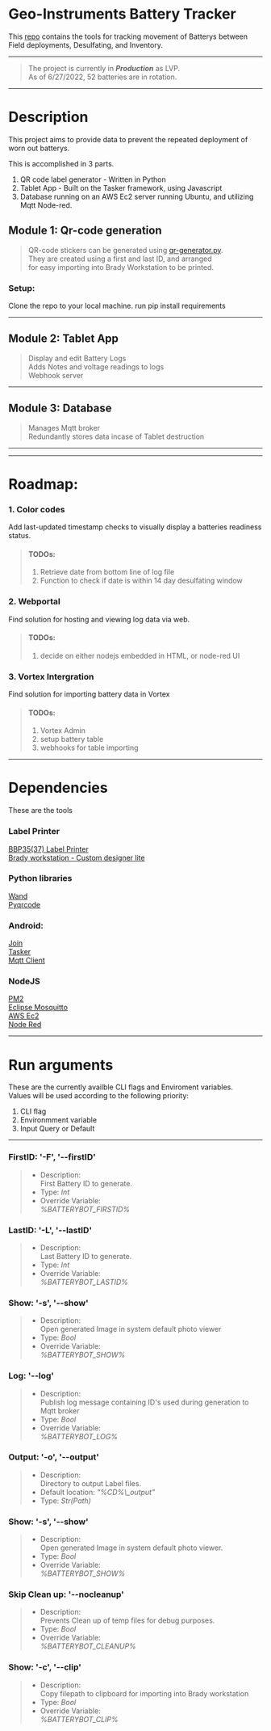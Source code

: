 # Geo-Instruments Battery Tracker  

This [repo](https://github.com/DanEdens/Battery-Project) contains the tools for tracking movement of Batterys between Field deployments, Desulfating, and Inventory.  

---
> The project is currently in ***Production*** as LVP.  
> As of 6/27/2022, 52 batteries are in rotation.  

---
# Description  

This project aims to provide data to prevent the repeated deployment of worn out batterys.  

This is accomplished in 3 parts.  
1. QR code label generator - Written in Python  
2. Tablet App - Built on the Tasker framework, using Javascript  
3. Database running on an AWS Ec2 server running Ubuntu, and utilizing Mqtt  Node-red.  


## Module 1: Qr-code generation  
> QR-code stickers can be generated using [qr-generator.py](./qr-generator.py).  
> They are created using a first and last ID, and arranged  
> for easy importing into Brady Workstation to be printed.  

### Setup:
Clone the repo to your local machine.
run pip install requirements


---
## Module 2: Tablet App  
> Display and edit Battery Logs  
> Adds Notes and voltage readings to logs  
> Webhook server  

---
## Module 3: Database
> Manages Mqtt broker  
> Redundantly stores data incase of Tablet destruction  

---






---
# Roadmap:  

### 1. Color codes  
Add last-updated timestamp checks to visually display a batteries readiness status.  

> #### TODOs:  
> 1. Retrieve date from bottom line of log file  
> 1. Function to check if date is within 14 day desulfating window  

### 2.  Webportal  
Find solution for hosting and viewing log data via web.  
> #### TODOs:  
> 1. decide on either nodejs embedded in HTML, or node-red UI  


### 3. Vortex Intergration  
Find solution for importing battery data in Vortex  
> #### TODOs:  
> 1. Vortex Admin  
> 1. setup battery table  
> 1. webhooks for table importing  
---
# Dependencies  

These are the tools  

### Label Printer  
[BBP35(37) Label Printer](https://www.bradyid.com/label-printers/bbp35)  
[Brady workstation - Custom designer lite](https://workstation.bradyid.com/)  

### Python libraries  
[Wand](https://pypi.org/project/Wand/)  
[Pyqrcode](https://pypi.org/project/PyQRCode/)  

### Android:  
[Join](https://joaoapps.com/join/)  
[Tasker](https://tasker.joaoapps.com/)  
[Mqtt Client](https://play.google.com/store/apps/details?id=in.dc297.mqttclpro&hl=en_US&gl=US)  

### NodeJS  
[PM2]([https://pm2.keymetrics.io/)  
[Eclipse Mosquitto](https://mosquitto.org/)  
[AWS Ec2](https://en.wikipedia.org/wiki/Amazon_Elastic_Compute_Cloud)  
[Node Red](https://nodered.org/)  

---

# Run arguments

These are the currently availble CLI flags and Enviroment variables.  
Values will be used according to the following priority:  
1. CLI flag  
2. Environmment variable  
3. Input Query or Default  

---

### FirstID: '-F', '--firstID'  
> - Description:  
>   First Battery ID to generate.  
> - Type: *Int*  
> - Override Variable:  
>   *%BATTERYBOT_FIRSTID%*

### LastID: '-L', '--lastID'  
> - Description:  
> Last Battery ID to generate.  
> - Type: *Int*  
> - Override Variable:  
>   *%BATTERYBOT_LASTID%*

### Show: '-s', '--show'  
> - Description:  
> Open generated Image in system default photo viewer
> - Type: *Bool*  
> - Override Variable:  
>   *%BATTERYBOT_SHOW%*

### Log: '--log'  
> - Description:  
> Publish log message containing ID's used during generation to Mqtt broker  
> - Type: *Bool*  
> - Override Variable:  
>   *%BATTERYBOT_LOG%*

### Output: '-o', '--output'  
> - Description:  
>   Directory to output Label files.  
> - Default location: *"%CD%\\_output"*  
> - Type: *Str(Path)*  

### Show: '-s', '--show'  
> - Description:  
> Open generated Image in system default photo viewer.  
> - Type: *Bool*  
> - Override Variable:  
>   *%BATTERYBOT_SHOW%*

### Skip Clean up: '--nocleanup'  
> - Description:  
>   Prevents Clean up of temp files for debug purposes.  
> - Type: *Bool*  
> - Override Variable:  
>   *%BATTERYBOT_CLEANUP%*

### Show: '-c', '--clip'  
> - Description:  
>   Copy filepath to clipboard for importing into Brady workstation  
> - Type: *Bool*  
> - Override Variable:  
>   *%BATTERYBOT_CLIP%*  
